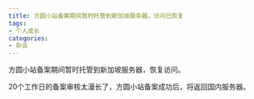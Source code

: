 ```yaml
---
title: 方圆小站备案期间暂时托管到新加坡服务器，访问已恢复
tags:
- 个人成长
categories:
- 杂谈
---
```


方圆小站备案期间暂时托管到新加坡服务器，恢复访问。

20个工作日的备案审核太漫长了，方圆小站备案成功后，将返回国内服务器。